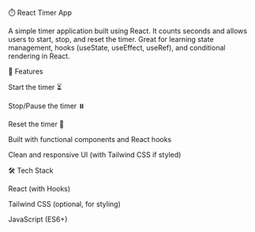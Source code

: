 ⏱️ React Timer App

A simple timer application built using React. It counts seconds and allows users to start, stop, and reset the timer. Great for learning state management, hooks (useState, useEffect, useRef), and conditional rendering in React.

🚀 Features

Start the timer ⏳

Stop/Pause the timer ⏸️

Reset the timer 🔄

Built with functional components and React hooks

Clean and responsive UI (with Tailwind CSS if styled)

🛠️ Tech Stack

React (with Hooks)

Tailwind CSS (optional, for styling)

JavaScript (ES6+)

